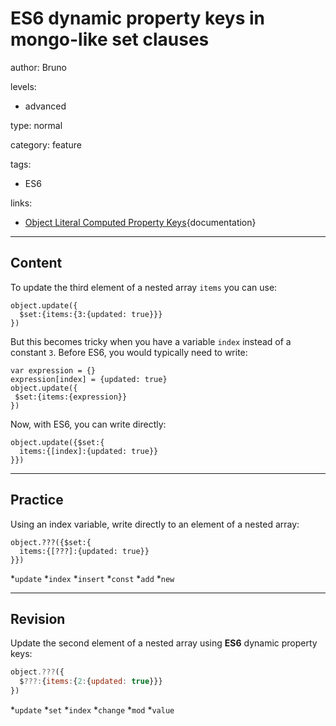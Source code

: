 # ES6 dynamic property keys in mongo-like set clauses
author: Bruno

levels:

  - advanced

type: normal

category: feature

tags:

  - ES6

links:

  - [Object Literal Computed Property Keys](http://wiki.ecmascript.org/doku.php?id=harmony:object_literals#object_literal_computed_property_keys){documentation}

---
## Content

To update the third element of a nested array `items` you can use:
```
object.update({
  $set:{items:{3:{updated: true}}} 
})
```
But this becomes tricky when you have a variable `index` instead of a constant `3`.
Before ES6, you would typically need to write:
```
var expression = {}
expression[index] = {updated: true}
object.update({
 $set:{items:{expression}}
})
```
Now, with ES6, you can write directly:
```
object.update({$set:{
  items:{[index]:{updated: true}}
}})
```

---
## Practice

Using an index variable, write directly to an element of a nested array:

```
object.???({$set:{
  items:{[???]:{updated: true}}
}})
```
*`update`
*`index`
*`insert`
*`const`
*`add`
*`new`

---
## Revision

Update the second element of a nested array using **ES6** dynamic property keys:
```javascript
object.???({
  $???:{items:{2:{updated: true}}}
})
```
*`update`
*`set`
*`index`
*`change`
*`mod`
*`value`
